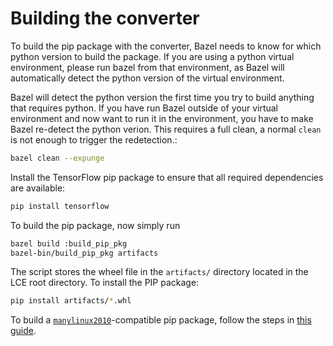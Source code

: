 # Building the converter

To build the pip package with the converter, Bazel needs to know for which
python version to build the package.
If you are using a python virtual environment, please run bazel from that
environment, as Bazel will automatically detect the python version of the
virtual environment.

Bazel will detect the python version the first time you try to build anything
that requires python. If you have run Bazel outside of your virtual
environment and now want to run it in the environment, you have to make Bazel
re-detect the python verion. This requires a full clean, a normal `clean` is
not enough to trigger the redetection.:

```bash
bazel clean --expunge
```

Install the TensorFlow pip package to ensure that all required dependencies
are available:
```bash
pip install tensorflow
```

To build the pip package, now simply run

```bash
bazel build :build_pip_pkg
bazel-bin/build_pip_pkg artifacts
```

The script stores the wheel file in the `artifacts/` directory located in the
LCE root directory. To install the PIP package:

```bash
pip install artifacts/*.whl
```

To build a [`manylinux2010`](https://www.python.org/dev/peps/pep-0571/)-compatible
pip package, follow the steps in [this guide](/compute-engine/build/docker/).
